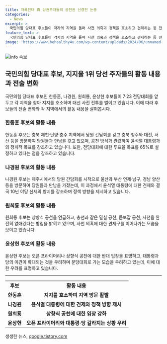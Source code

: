 ```yaml
---
title: 자폭전대 與 당권주자들의 공천권 신경전 눈총
categories:
  - News
excerpt: >
  국민의힘 당대표 후보들이 각자의 지역을 돌며 사천 의혹과 정책을 호소하고 견제하는 등 전략적 행보를 보였다. 특히, 원희룡 후보는 상향식 공천을 언급하며 정책 방향성을 드러내고, 나경원 후보는 여야 동시 오픈 프라이머리를 제안하며 응수하며 대선 경쟁을 공세했다. 이에 가장 흑색선전에 대해 걱정하며 당부를 드리는 한동훈 후보 측의 입장과 선관위의 제재 사항까지 논란이 계속되고 있다. 전달된 뉴스 속에는 선거전략, 정책 방향성, 공천 논란과 선거관리위원회의 제재 등에 대한 다양한 요소가 포함되어 있다.
feature_text: >
  국민의힘 당대표 후보들이 각자의 지역을 돌며 사천 의혹과 정책을 호소하고 견제하는 등 전략적 행보를 보였다. 특히, 원희룡 후보는 상향식 공천을 언급하며 정책 방향성을 드러내고, 나경원 후보는 여야 동시 오픈 프라이머리를 제안하며 응수하며 대선 경쟁을 공세했다. 이에 가장 흑색선전에 대해 걱정하며 당부를 드리는 한동훈 후보 측의 입장과 선관위의 제재 사항까지 논란이 계속되고 있다. 전달된 뉴스 속에는 선거전략, 정책 방향성, 공천 논란과 선거관리위원회의 제재 등에 대한 다양한 요소가 포함되어 있다.
image: 'https://www.behealthy4u.com/wp-content/uploads/2024/06/unnamed-file.png'
---
```


<p><img src="https://www.behealthy4u.com/wp-content/uploads/2024/06/unnamed-file.png" alt="info 속보" /></p>

<h2 data-ke-size="size26">국민의힘 당대표 후보, 지지율 1위 당선 주자들의 활동 내용과 전술 변화</h2>

<p data-ke-size="size16">국민의힘 당대표 후보인 한동훈, 나경원, 원희룡, 윤상현 후보들이 7·23 전당대회를 앞두고 각 지역을 찾아 지지를 호소하며 대선 사전 전투를 벌이고 있습니다. 이에 따라 후보들의 전술 변화와 각 지역에서의 활동 내용을 살펴봅시다.</p>

<h3 data-ke-size="size24">한동훈 후보의 활동 내용</h3>

<p data-ke-size="size16">한동훈 후보는 충북 제천·단양·충주 지역에서 당원 간담회를 갖고 충북 청주와 대전, 서산 등을 방문하여 당원들과 만남을 갖고 있으며, 공천 방식과 관련하여 윤석열 대통령과의 정치적 목표를 강조하고 있습니다. 또한, 전당대회에 대한 투표율 목표를 65%로 설정하고 있다는 점을 강조하고 있습니다.</p>

<h3 data-ke-size="size24">나경원 후보의 활동 내용</h3>

<p data-ke-size="size16">나경원 후보는 제주시에서의 당원 간담회를 시작으로 울산과 부산 연제·남구, 경남 양산 등을 방문하여 당원들과 만남을 가졌는데, 이 과정에서 윤석열 대통령에 대한 견제와 결국 10년 야당 신세의 방지를 강조하며 정책 방향을 제시하고 있습니다.</p>

<h3 data-ke-size="size24">원희룡 후보의 활동 내용</h3>

<p data-ke-size="size16">원희룡 후보는 상향식 공천을 언급하고, 총선과 같은 밀실 공천, 듣보잡 공천, 사천을 완전히 없애겠다는 방침을 밝히고 있으며, 사천 의혹에 대한 견제구를 이어나가는 모습을 보이고 있습니다.</p>

<h3 data-ke-size="size24">윤상현 후보의 활동 내용</h3>

<p data-ke-size="size16">윤상현 후보는 오픈 프라이머리나 상향식 공천에 대한 반대 입장을 표명하고, 대통령과 당의 이견이 확대되는 것을 우려하며 분당대회로 가는 모습을 우려하고 있는데, 이에 대한 우려를 표명하고 있습니다.</p>

<hr data-ke-size="size24">

<table style="width: 100%;">
<tbody>
<tr>
<td style="text-align: center; height: 17px;"><b>후보</b></td>
<td style="text-align: center; height: 17px;"><b>활동 내용</b></td>
</tr>
<tr>
<td style="text-align: center; height: 17px;"><b>한동훈</b></td>
<td style="text-align: center; height: 17px;"><b>지지를 호소하며 지역 방문 활발</b></td>
</tr>
<tr>
<td style="text-align: center; height: 17px;"><b>나경원</b></td>
<td style="text-align: center; height: 17px;"><b>윤석열 대통령에 대한 견제와 정책 방향 제시</b></td>
</tr>
<tr>
<td style="text-align: center; height: 17px;"><b>원희룡</b></td>
<td style="text-align: center; height: 17px;"><b>상향식 공천에 대한 입장 강화</b></td>
</tr>
<tr>
<td style="text-align: center; height: 17px;"><b>윤상현</b></td>
<td style="text-align: center; height: 17px;"><b>오픈 프라이머리와 대통령·당 갈라지는 상황 우려</b></td>
</tr>
</tbody>
</table>
생생한 뉴스, <a href="https://qoogle.tistory.com" rel="dofollow">qoogle.tistory.com</a>


